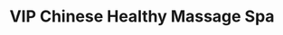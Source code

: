 ---
title: "VIP Chinese Healthy Massage Spa"
url: /palma-de-mallorca/vip-chinese-healthy-massage-spa/
shop: cosméticos
---